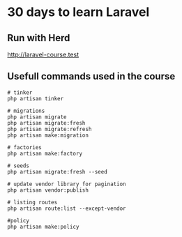 # 30 days to learn Laravel

## Run with Herd
http://laravel-course.test

## Usefull commands used in the course
```
# tinker
php artisan tinker

# migrations
php artisan migrate
php artisan migrate:fresh
php artisan migrate:refresh
php artisan make:migration

# factories
php artisan make:factory

# seeds
php artisan migrate:fresh --seed

# update vendor library for pagination
php artisan vendor:publish

# listing routes
php artisan route:list --except-vendor

#policy
php artisan make:policy
```
